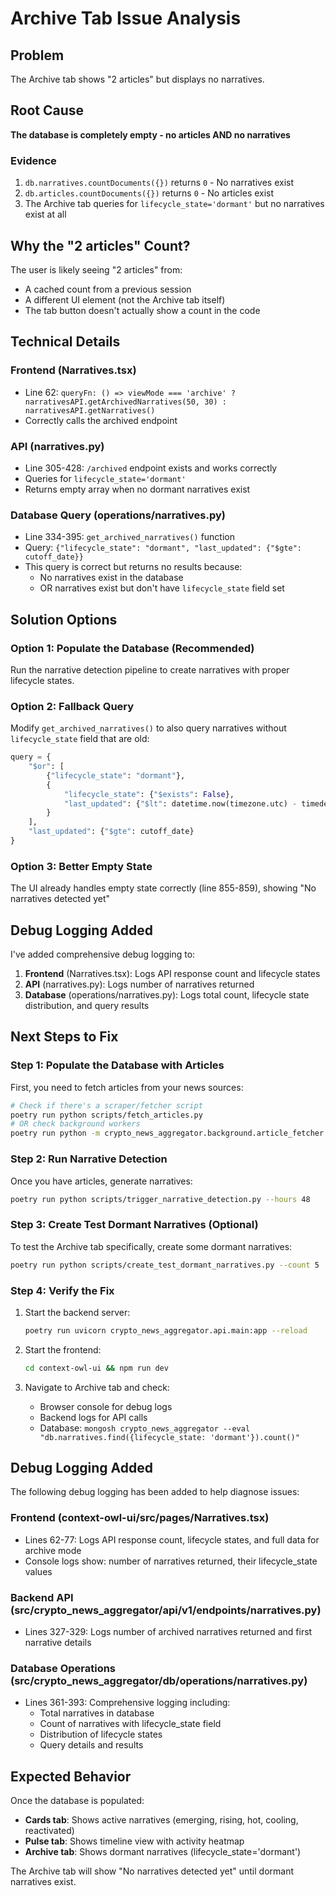 # Archive Tab Issue Analysis

## Problem
The Archive tab shows "2 articles" but displays no narratives.

## Root Cause
**The database is completely empty - no articles AND no narratives**

### Evidence
1. `db.narratives.countDocuments({})` returns `0` - No narratives exist
2. `db.articles.countDocuments({})` returns `0` - No articles exist
3. The Archive tab queries for `lifecycle_state='dormant'` but no narratives exist at all

## Why the "2 articles" Count?
The user is likely seeing "2 articles" from:
- A cached count from a previous session
- A different UI element (not the Archive tab itself)
- The tab button doesn't actually show a count in the code

## Technical Details

### Frontend (Narratives.tsx)
- Line 62: `queryFn: () => viewMode === 'archive' ? narrativesAPI.getArchivedNarratives(50, 30) : narrativesAPI.getNarratives()`
- Correctly calls the archived endpoint

### API (narratives.py)
- Line 305-428: `/archived` endpoint exists and works correctly
- Queries for `lifecycle_state='dormant'`
- Returns empty array when no dormant narratives exist

### Database Query (operations/narratives.py)
- Line 334-395: `get_archived_narratives()` function
- Query: `{"lifecycle_state": "dormant", "last_updated": {"$gte": cutoff_date}}`
- This query is correct but returns no results because:
  - No narratives exist in the database
  - OR narratives exist but don't have `lifecycle_state` field set

## Solution Options

### Option 1: Populate the Database (Recommended)
Run the narrative detection pipeline to create narratives with proper lifecycle states.

### Option 2: Fallback Query
Modify `get_archived_narratives()` to also query narratives without `lifecycle_state` field that are old:
```python
query = {
    "$or": [
        {"lifecycle_state": "dormant"},
        {
            "lifecycle_state": {"$exists": False},
            "last_updated": {"$lt": datetime.now(timezone.utc) - timedelta(days=7)}
        }
    ],
    "last_updated": {"$gte": cutoff_date}
}
```

### Option 3: Better Empty State
The UI already handles empty state correctly (line 855-859), showing "No narratives detected yet"

## Debug Logging Added
I've added comprehensive debug logging to:
1. **Frontend** (Narratives.tsx): Logs API response count and lifecycle states
2. **API** (narratives.py): Logs number of narratives returned
3. **Database** (operations/narratives.py): Logs total count, lifecycle state distribution, and query results

## Next Steps to Fix

### Step 1: Populate the Database with Articles
First, you need to fetch articles from your news sources:
```bash
# Check if there's a scraper/fetcher script
poetry run python scripts/fetch_articles.py
# OR check background workers
poetry run python -m crypto_news_aggregator.background.article_fetcher
```

### Step 2: Run Narrative Detection
Once you have articles, generate narratives:
```bash
poetry run python scripts/trigger_narrative_detection.py --hours 48
```

### Step 3: Create Test Dormant Narratives (Optional)
To test the Archive tab specifically, create some dormant narratives:
```bash
poetry run python scripts/create_test_dormant_narratives.py --count 5
```

### Step 4: Verify the Fix
1. Start the backend server:
   ```bash
   poetry run uvicorn crypto_news_aggregator.api.main:app --reload
   ```

2. Start the frontend:
   ```bash
   cd context-owl-ui && npm run dev
   ```

3. Navigate to Archive tab and check:
   - Browser console for debug logs
   - Backend logs for API calls
   - Database: `mongosh crypto_news_aggregator --eval "db.narratives.find({lifecycle_state: 'dormant'}).count()"`

## Debug Logging Added
The following debug logging has been added to help diagnose issues:

### Frontend (context-owl-ui/src/pages/Narratives.tsx)
- Lines 62-77: Logs API response count, lifecycle states, and full data for archive mode
- Console logs show: number of narratives returned, their lifecycle_state values

### Backend API (src/crypto_news_aggregator/api/v1/endpoints/narratives.py)
- Lines 327-329: Logs number of archived narratives returned and first narrative details

### Database Operations (src/crypto_news_aggregator/db/operations/narratives.py)
- Lines 361-393: Comprehensive logging including:
  - Total narratives in database
  - Count of narratives with lifecycle_state field
  - Distribution of lifecycle states
  - Query details and results

## Expected Behavior
Once the database is populated:
- **Cards tab**: Shows active narratives (emerging, rising, hot, cooling, reactivated)
- **Pulse tab**: Shows timeline view with activity heatmap
- **Archive tab**: Shows dormant narratives (lifecycle_state='dormant')

The Archive tab will show "No narratives detected yet" until dormant narratives exist.
